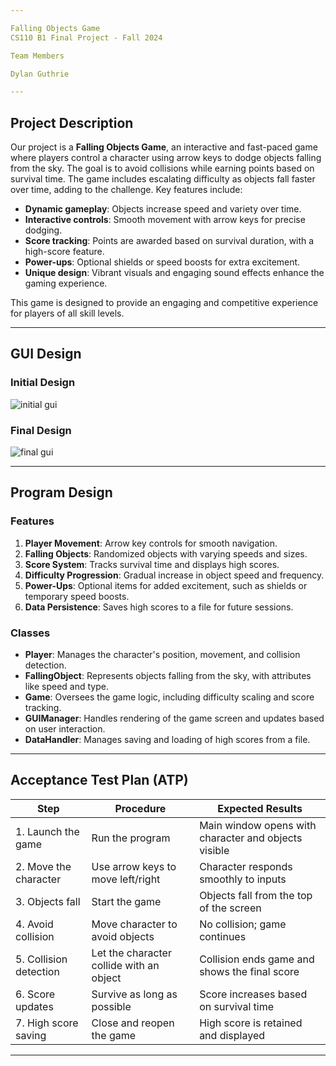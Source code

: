 ```yaml
---

Falling Objects Game  
CS110 B1 Final Project - Fall 2024  

Team Members  

Dylan Guthrie  

---
```


## Project Description  

Our project is a **Falling Objects Game**, an interactive and fast-paced game where players control a character using arrow keys to dodge objects falling from the sky. The goal is to avoid collisions while earning points based on survival time. The game includes escalating difficulty as objects fall faster over time, adding to the challenge. Key features include:

- **Dynamic gameplay**: Objects increase speed and variety over time.  
- **Interactive controls**: Smooth movement with arrow keys for precise dodging.  
- **Score tracking**: Points are awarded based on survival duration, with a high-score feature.  
- **Power-ups**: Optional shields or speed boosts for extra excitement.  
- **Unique design**: Vibrant visuals and engaging sound effects enhance the gaming experience.  

This game is designed to provide an engaging and competitive experience for players of all skill levels.  

---

## GUI Design  

### Initial Design  

![initial gui](https://ibb.co/Smqj6pk)  

### Final Design  

![final gui](assets/finalgui.jpg)  

---

## Program Design  

### Features  

1. **Player Movement**: Arrow key controls for smooth navigation.  
2. **Falling Objects**: Randomized objects with varying speeds and sizes.  
3. **Score System**: Tracks survival time and displays high scores.  
4. **Difficulty Progression**: Gradual increase in object speed and frequency.  
5. **Power-Ups**: Optional items for added excitement, such as shields or temporary speed boosts.  
6. **Data Persistence**: Saves high scores to a file for future sessions.  

### Classes  

- **Player**: Manages the character's position, movement, and collision detection.  
- **FallingObject**: Represents objects falling from the sky, with attributes like speed and type.  
- **Game**: Oversees the game logic, including difficulty scaling and score tracking.  
- **GUIManager**: Handles rendering of the game screen and updates based on user interaction.  
- **DataHandler**: Manages saving and loading of high scores from a file.  

---

## Acceptance Test Plan (ATP)  

| **Step**                     | **Procedure**                           | **Expected Results**                                |  
|-------------------------------|-----------------------------------------|---------------------------------------------------|  
| 1. Launch the game            | Run the program                        | Main window opens with character and objects visible |  
| 2. Move the character         | Use arrow keys to move left/right       | Character responds smoothly to inputs             |  
| 3. Objects fall               | Start the game                         | Objects fall from the top of the screen           |  
| 4. Avoid collision            | Move character to avoid objects         | No collision; game continues                      |  
| 5. Collision detection        | Let the character collide with an object | Collision ends game and shows the final score     |  
| 6. Score updates              | Survive as long as possible            | Score increases based on survival time            |  
| 7. High score saving          | Close and reopen the game              | High score is retained and displayed              |  

---
